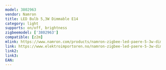 ```yaml
---
model: 3802963
vendor: Namron
title: LED Bulb 5,3W Dimmable E14
category: light
supports: on/off, brightness
zigbeemodel: ['3802963']
compatible: [z2m]
mlink: https://www.namron.com/products/namron-zigbee-led-paere-5-3w-dim-e14/
link: https://www.elektroimportoren.no/namron-zigbee-led-paere-5-3w-dim-e14/3802963/Product.html
link2: 
link3: 
EAN: 
---
```

